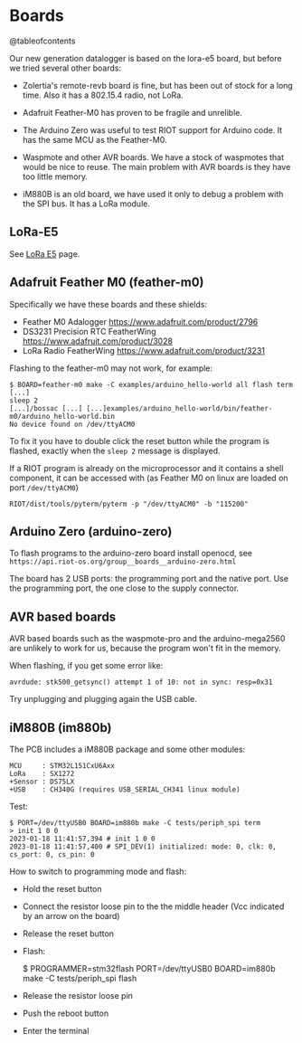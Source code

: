 # Boards

@tableofcontents

Our new generation datalogger is based on the lora-e5 board, but before we tried several
other boards:

- Zolertia's remote-revb board is fine, but has been out of stock for a long time. Also
  it has a 802.15.4 radio, not LoRa.

- Adafruit Feather-M0 has proven to be fragile and unrelible.

- The Arduino Zero was useful to test RIOT support for Arduino code. It has the same MCU
  as the Feather-M0.

- Waspmote and other AVR boards. We have a stock of waspmotes that would be nice to reuse.
  The main problem with AVR boards is they have too little memory.

- iM880B is an old board, we have used it only to debug a problem with the SPI bus. It has
  a LoRa module.


## LoRa-E5

See [LoRa E5](lora_e5.md) page.


## Adafruit Feather M0 (feather-m0)

Specifically we have these boards and these shields:

- Feather M0 Adalogger https://www.adafruit.com/product/2796
- DS3231 Precision RTC FeatherWing https://www.adafruit.com/product/3028
- LoRa Radio FeatherWing https://www.adafruit.com/product/3231

Flashing to the feather-m0 may not work, for example:

    $ BOARD=feather-m0 make -C examples/arduino_hello-world all flash term
    [...]
    sleep 2
    [...]/bossac [...] [...]examples/arduino_hello-world/bin/feather-m0/arduino_hello-world.bin
    No device found on /dev/ttyACM0

To fix it you have to double click the reset button while the program is
flashed, exactly when the ``sleep 2`` message is displayed.

If a RIOT program is already on the microprocessor and it contains a shell component, it can be accessed with (as Feather M0 on linux are loaded on port `/dev/ttyACM0`)

```
RIOT/dist/tools/pyterm/pyterm -p "/dev/ttyACM0" -b "115200"
```


## Arduino Zero (arduino-zero)

To flash programs to the arduino-zero board install openocd, see
``https://api.riot-os.org/group__boards__arduino-zero.html``

The board has 2 USB ports: the programming port and the native port.
Use the programming port, the one close to the supply connector.


## AVR based boards

AVR based boards such as the waspmote-pro and the arduino-mega2560 are unlikely
to work for us, because the program won't fit in the memory.

When flashing, if you get some error like:

    avrdude: stk500_getsync() attempt 1 of 10: not in sync: resp=0x31

Try unplugging and plugging again the USB cable.

## iM880B (im880b)

The PCB includes a iM880B package and some other modules:

    MCU     : STM32L151CxU6Axx
    LoRa    : SX1272
    +Sensor : DS75LX
    +USB    : CH340G (requires USB_SERIAL_CH341 linux module)

Test:

    $ PORT=/dev/ttyUSB0 BOARD=im880b make -C tests/periph_spi term
    > init 1 0 0
    2023-01-18 11:41:57,394 # init 1 0 0
    2023-01-18 11:41:57,400 # SPI_DEV(1) initialized: mode: 0, clk: 0, cs_port: 0, cs_pin: 0

How to switch to programming mode and flash:

- Hold the reset button
- Connect the resistor loose pin to the the middle header (Vcc indicated by an arrow on
  the board)
- Release the reset button
- Flash:

    $ PROGRAMMER=stm32flash PORT=/dev/ttyUSB0 BOARD=im880b make -C tests/periph_spi flash

- Release the resistor loose pin
- Push the reboot button
- Enter the terminal
